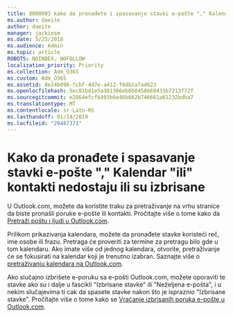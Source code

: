 ```yaml
---
title: 8000003 kako da pronađete i spasavanje stavki e-pošte "," Kalendar "ili" kontakti nedostaju ili su izbrisane
ms.author: daeite
author: daeite
manager: jackiesm
ms.date: 5/23/2018
ms.audience: Admin
ms.topic: article
ROBOTS: NOINDEX, NOFOLLOW
localization_priority: Priority
ms.collection: Adm_O365
ms.custom: Adm_O365
ms.assetid: 8e24b096-fcbf-4d7e-a412-f6db2afad623
ms.openlocfilehash: 5ec81b41e5a381366eb050458669435b7213f72f
ms.sourcegitcommit: e2864efcfb493b6e46b662b746661a61232bdba7
ms.translationtype: MT
ms.contentlocale: sr-Latn-RS
ms.lasthandoff: 01/24/2019
ms.locfileid: "29487371"
---
```

# <a name="how-to-find-and-recover-missing-or-deleted-email-calendar-or-contacts-items"></a>Kako da pronađete i spasavanje stavki e-pošte "," Kalendar "ili" kontakti nedostaju ili su izbrisane

U Outlook.com, možete da koristite traku za pretraživanje na vrhu stranice da biste pronašli poruke e-pošte ili kontakti. Pročitajte više o tome kako da [Pretraži poštu i ljudi u Outlook.com](https://support.office.com/article/88108edf-028e-4306-b87e-7400bbb40aa7).
  
Prilikom prikazivanja kalendara, možete da pronađete stavke koristeći reč, ime osobe ili frazu. Pretraga će proveriti za termine za pretragu bilo gde u tom kalendaru. Ako imate više od jednog kalendara, otvorite, pretraživanje će se fokusirati na kalendar koji je trenutno izabran. Saznajte više o [pretraživanju kalendara na Outlook.com](https://support.office.com/article/5bc05289-c84c-4849-95a8-7eac05ed478a).
  
Ako slučajno izbrišete e-poruku sa e-pošti Outlook.com, možete oporaviti te stavke ako su i dalje u fascikli "Izbrisane stavke" ili "Neželjena e-pošta", i u nekim slučajevima ti cak da spasete stavke nakon što je ispraznio "Izbrisane stavke". Pročitajte više o tome kako se [Vraćanje izbrisanih poruka e-pošte u Outlook.com](https://support.office.com/article/cf06ab1b-ae0b-418c-a4d9-4e895f83ed50).
  

